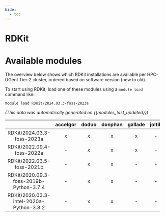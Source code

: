 ```yaml
---
hide:
  - toc
---
```


RDKit
=====

# Available modules


The overview below shows which RDKit installations are available per HPC-UGent Tier-2 cluster, ordered based on software version (new to old).

To start using RDKit, load one of these modules using a `module load` command like:

```shell
module load RDKit/2024.03.3-foss-2023a
```

*(This data was automatically generated on {{modules_last_updated}})*  

| |accelgor|doduo|donphan|gallade|joltik|shinx|skitty|
| :---: | :---: | :---: | :---: | :---: | :---: | :---: | :---: |
|RDKit/2024.03.3-foss-2023a|x|x|x|x|-|x|x|
|RDKit/2022.09.4-foss-2022a|-|x|x|x|-|-|-|
|RDKit/2022.03.5-foss-2021b|-|x|x|-|-|-|-|
|RDKit/2020.09.3-foss-2019b-Python-3.7.4|-|x|x|-|-|-|-|
|RDKit/2020.03.3-intel-2020a-Python-3.8.2|-|x|x|-|-|-|-|
